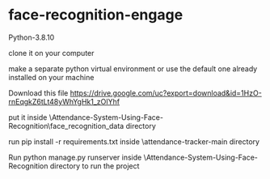 # face-recognition-engage
Python-3.8.10

clone it on your computer

make a separate python virtual environment or use the default one already installed on your machine

Download this file https://drive.google.com/uc?export=download&id=1HzO-rnEqgkZ6tLt48yWhYgHk1_zOIYhf

put it inside \Attendance-System-Using-Face-Recognition\face_recognition_data directory

run pip install -r requirements.txt inside \attendance-tracker-main directory

Run python manage.py runserver inside \Attendance-System-Using-Face-Recognition directory to run the project
